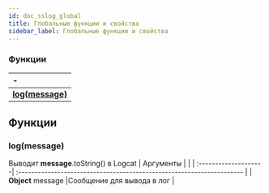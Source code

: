 ```yaml
---
id: doc_sslog_global
title: Глобальные функции и свойства
sidebar_label: Глобальные функции и свойства
---
```

### Функции
| -                                                       |
| :-------------------------------------------------------|
| **[log(message)](#logmessage)**                     |

## Функции

### log(message)
Выводит **message**.toString() в Logcat
| Аргументы            |                                                                        |
| :--------------------| :--------------------------------------------------------------------- |
| **Object** message   |Сообщение для вывода в лог                                              |